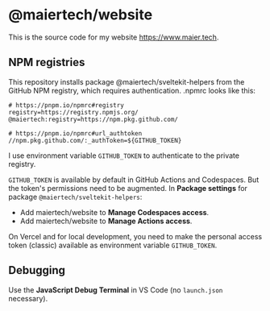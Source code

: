 # @maiertech/website

This is the source code for my website https://www.maier.tech.

## NPM registries

This repository installs package @maiertech/sveltekit-helpers from the GitHub NPM registry, which requires authentication. .npmrc looks like this:

```
# https://pnpm.io/npmrc#registry
registry=https://registry.npmjs.org/
@maiertech:registry=https://npm.pkg.github.com/

# https://pnpm.io/npmrc#url_authtoken
//npm.pkg.github.com/:_authToken=${GITHUB_TOKEN}
```

I use environment variable `GITHUB_TOKEN` to authenticate to the private registry.

`GITHUB_TOKEN` is available by default in GitHub Actions and Codespaces. But the token's permissions need to be augmented. In **Package settings** for package `@maiertech/sveltekit-helpers`:

- Add maiertech/website to **Manage Codespaces access**.
- Add maiertech/website to **Manage Actions access**.

On Vercel and for local development, you need to make the personal access token (classic) available as environment variable `GITHUB_TOKEN`.

## Debugging

Use the **JavaScript Debug Terminal** in VS Code (no `launch.json` necessary).
